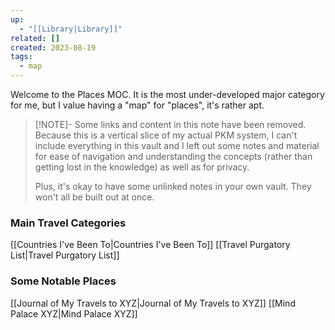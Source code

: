 ```yaml
---
up:
  - "[[Library|Library]]"
related: []
created: 2023-08-19
tags:
  - map
---
```

Welcome to the Places MOC. It is the most under-developed major category for me, but I value having a "map" for "places", it's rather apt.

> [!NOTE]- Some links and content in this note have been removed.
> Because this is a vertical slice of my actual PKM system, I can't include everything in this vault and I left out some notes and material for ease of navigation and understanding the concepts (rather than getting lost in the knowledge) as well as for privacy. 
>  
> Plus, it's okay to have some unlinked notes in your own vault. They won't all be built out at once.

### Main Travel Categories
[[Countries I've Been To|Countries I've Been To]]
[[Travel Purgatory List|Travel Purgatory List]]

### Some Notable Places
[[Journal of My Travels to XYZ|Journal of My Travels to XYZ]]
[[Mind Palace XYZ|Mind Palace XYZ]]